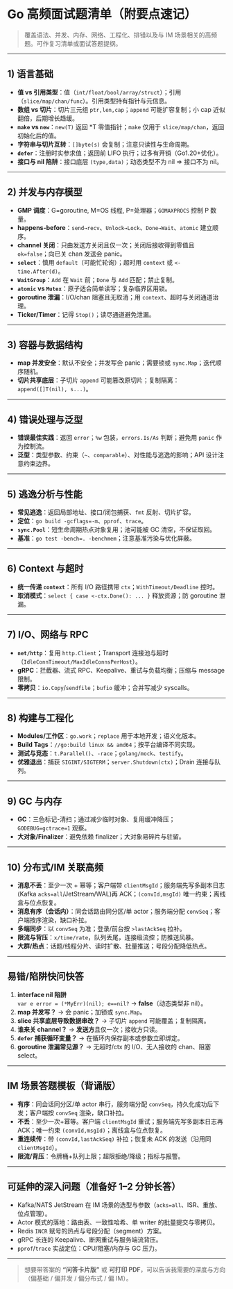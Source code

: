 # Go 高频面试题清单（附要点速记）

> 覆盖语法、并发、内存、网络、工程化、排错以及与 IM 场景相关的高频题。可作复习清单或面试答题提纲。

---

## 1) 语言基础
- **值 vs 引用类型**：值（`int/float/bool/array/struct`）；引用（`slice/map/chan/func`）。引用类型持有指针与元信息。
- **数组 vs 切片**：切片三元组 `ptr,len,cap`；`append` 可能扩容复制；小 cap 近似翻倍，后期增长趋缓。
- **`make` vs `new`**：`new(T)` 返回 *T 零值指针；`make` 仅用于 `slice/map/chan`，返回初始化后的值。
- **字符串与切片互转**：`[]byte(s)` 会复制；注意只读性与生命周期。
- **`defer`**：注册时实参求值；返回前 LIFO 执行；过多有开销（Go1.20+优化）。
- **接口与 nil 陷阱**：接口底层 `(type,data)`；动态类型不为 nil ⇒ 接口不为 nil。

---

## 2) 并发与内存模型
- **GMP 调度**：G=goroutine, M=OS 线程, P=处理器；`GOMAXPROCS` 控制 P 数量。
- **happens-before**：`send→recv`、`Unlock→Lock`、`Done→Wait`、`atomic` 建立顺序。
- **channel 关闭**：只由发送方关闭且仅一次；关闭后接收得到零值且 `ok=false`；向已关 chan 发送会 panic。
- **`select`**：慎用 `default`（可能忙轮询）；超时用 `context` 或 `<-time.After(d)`。
- **`WaitGroup`**：`Add` 在 `Wait` 前；`Done` 与 `Add` 匹配；禁止复制。
- **`atomic` vs `Mutex`**：原子适合简单读写；复杂临界区用锁。
- **goroutine 泄漏**：I/O/chan 阻塞且无取消；用 `context`、超时与关闭通道治理。
- **Ticker/Timer**：记得 `Stop()`；读尽通道避免泄漏。

---

## 3) 容器与数据结构
- **map 并发安全**：默认不安全；并发写会 panic；需要锁或 `sync.Map`；迭代顺序随机。
- **切片共享底层**：子切片 `append` 可能篡改原切片；复制隔离：`append([]T(nil), s...)`。

---

## 4) 错误处理与泛型
- **错误最佳实践**：返回 `error`；`%w` 包装，`errors.Is/As` 判断；避免用 `panic` 作为控制流。
- **泛型**：类型参数、约束（`~`、`comparable`）、对性能与逃逸的影响；API 设计注意约束边界。

---

## 5) 逃逸分析与性能
- **常见逃逸**：返回局部地址、接口/闭包捕获、`fmt` 反射、切片扩容。
- **定位**：`go build -gcflags=-m`、`pprof`、`trace`。
- **`sync.Pool`**：短生命周期热点对象复用；池可能被 GC 清空，不保证取回。
- **基准**：`go test -bench=. -benchmem`；注意基准污染与优化屏蔽。

---

## 6) Context 与超时
- **统一传递 `context`**：所有 I/O 路径携带 `ctx`；`WithTimeout/Deadline` 控时。
- **取消模式**：`select { case <-ctx.Done(): ... }` 释放资源；防 goroutine 泄漏。

---

## 7) I/O、网络与 RPC
- **`net/http`**：复用 `http.Client`；Transport 连接池与超时（`IdleConnTimeout/MaxIdleConnsPerHost`）。
- **gRPC**：拦截器、流式 RPC、Keepalive、重试与负载均衡；压缩与 message 限制。
- **零拷贝**：`io.Copy`/`sendfile`；`bufio` 缓冲；合并写减少 syscalls。

---

## 8) 构建与工程化
- **Modules/工作区**：`go.work`；`replace` 用于本地开发；语义化版本。
- **Build Tags**：`//go:build linux && amd64`；按平台编译不同实现。
- **测试与竞态**：`t.Parallel()`、`-race`；`golang/mock`、`testify`。
- **优雅退出**：捕获 `SIGINT/SIGTERM`；`server.Shutdown(ctx)`；Drain 连接与队列。

---

## 9) GC 与内存
- **GC**：三色标记-清扫；通过减少临时对象、复用缓冲降压；`GODEBUG=gctrace=1` 观察。
- **大对象/Finalizer**：避免依赖 finalizer；大对象易碎片与驻留。

---

## 10) 分布式/IM 关联高频
- **消息不丢**：至少一次 + 幂等；客户端带 `clientMsgId`；服务端先写多副本日志(Kafka `acks=all`/JetStream/WAL)再 ACK；`(convId,msgId)` 唯一约束；离线盒与位点恢复。
- **消息有序（会话内）**：同会话路由同分区/单 actor；服务端分配 `convSeq`；客户端按序渲染，缺口补拉。
- **多端同步**：以 `convSeq` 为准；登录/前台按 `>lastAckSeq` 拉补。
- **限流与背压**：`x/time/rate`，队列丢尾，连接级流控；防推送风暴。
- **大群/热点**：话题/线程分片、读时扩散、批量推送；号段分配降低热点。

---

## 易错/陷阱快问快答
1. **interface nil 陷阱**  
   `var e error = (*MyErr)(nil); e==nil?` → **false**（动态类型非 nil）。
2. **map 并发写？** → 会 panic；加锁或 `sync.Map`。
3. **slice 共享底层导致数据串改？** → 子切片 `append` 可能覆盖；复制隔离。
4. **谁来关 channel？** → **发送方**且仅一次；接收方只读。
5. **`defer` 捕获循环变量？** → 在循环内保存副本或参数立即绑定。
6. **goroutine 泄漏常见源？** → 无超时/ctx 的 I/O、无人接收的 chan、阻塞 select。

---

## IM 场景答题模板（背诵版）
- **有序**：同会话同分区/单 actor 串行，服务端分配 `convSeq`，持久化成功后下发；客户端按 `convSeq` 渲染，缺口补拉。
- **不丢**：至少一次+幂等。客户端 `clientMsgId` 重试；服务端先写多副本日志再 ACK；唯一约束 `(convId,msgId)`；离线盒与位点恢复。
- **重连续传**：带 `(convId,lastAckSeq)` 补拉；恢复未 ACK 的发送（沿用同 `clientMsgId`）。
- **限流/背压**：令牌桶+队列上限；超限拒绝/降级；指标与报警。

---

## 可延伸的深入问题（准备好 1–2 分钟长答）
- Kafka/NATS JetStream 在 IM 场景的选型与参数（`acks=all`、ISR、重放、位点管理）。
- Actor 模式的落地：路由表、一致性哈希、单 writer 的批量提交与零拷贝。
- Redis `INCR` 赋号的热点与号段分配（segment）方案。
- gRPC 长连的 Keepalive、断网重试与服务端流背压。
- `pprof`/`trace` 实战定位：CPU/阻塞/内存与 GC 压力。

---

> 想要带答案的 **“问答卡片版”** 或 **可打印 PDF**，可以告诉我需要的深度与方向（偏基础 / 偏并发 / 偏分布式 / 偏 IM）。

